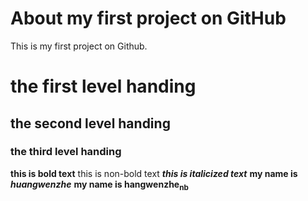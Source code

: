 # About my first project on GitHub
This is my first project on Github.
# the first level handing
## the second level handing
### the third level handing
**this is bold text**
this is non-bold text
***this is italicized text***
**my name is _huangwenzhe_**
**my name is hangwenzhe<sub>nb</sub>**

